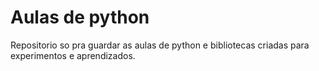 # Aulas de python
 Repositorio so pra guardar as aulas de python e bibliotecas criadas
 para experimentos e aprendizados.

